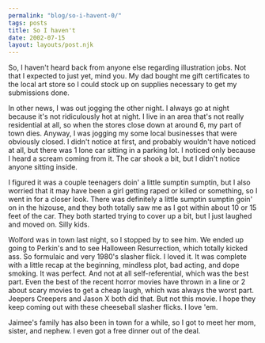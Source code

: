 ```yaml
---
permalink: "blog/so-i-havent-0/"
tags: posts
title: So I haven't
date: 2002-07-15
layout: layouts/post.njk
---
```


So, I haven't heard back from anyone else regarding illustration jobs. Not that I expected to just yet, mind you. My dad bought me gift certificates to the local art store so I could stock up on supplies necessary to get my submissions done. 

In other news, I was out jogging the other night. I always go at night because it's not ridiculously hot at night. I live in an area that's not really residential at all, so when the stores close down at around 6, my part of town dies. Anyway, I was jogging my some local businesses that were obviously closed. I didn't notice at first, and probably wouldn't have noticed at all, but there was 1 lone car sitting in a parking lot. I noticed only because I heard a scream coming from it. The car shook a bit, but I didn't notice anyone sitting inside.

I figured it was a couple teenagers doin' a little sumptin sumptin, but I also worried that it may have been a girl getting raped or killed or something, so I went in for a closer look. There was definitely a little sumptin sumptin goin' on in the hizouse, and they both totally saw me as I got within about 10 or 15 feet of the car. They both started trying to cover up a bit, but I just laughed and moved on. Silly kids.

Wolford was in town last night, so I stopped by to see him. We ended up going to Perkin's and to see Halloween Resurrection, which totally kicked ass. So formulaic and very 1980's slasher flick. I loved it. It was complete with a little recap at the beginning, mindless plot, bad acting, and dope smoking. It was perfect. And not at all self-referential, which was the best part. Even the best of the recent horror movies have thrown in a line or 2 about scary movies to get a cheap laugh, which was always the worst part. Jeepers Creepers and Jason X both did that. But not this movie. I hope they keep coming out with these cheeseball slasher flicks. I love 'em.

Jaimee's family has also been in town for a while, so I got to meet her mom, sister, and nephew. I even got a free dinner out of the deal.